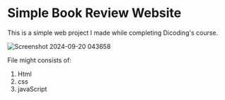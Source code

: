 # Simple Book Review Website
This is a simple web project I made while completing Dicoding's course.

![Screenshot 2024-09-20 043658](https://github.com/user-attachments/assets/6b74b57e-d0f6-44b9-b1bb-f2caa21ec7a6)


File might consists of:
1. Html
2. css
3. javaScript
